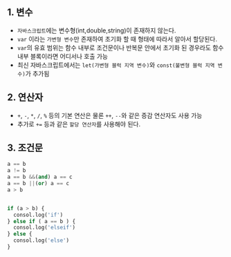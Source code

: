 ## 1. 변수
* `자바스크립트`에는 변수형(int,double,string)이 존재하지 않는다.  
* `var` 이라는 `가변형 변수`만 존재하여 초기화 할 때 형태에 따라서 알아서 할당된다.  
* `var`의 유효 범위는 함수 내부로 조건문이나 반복문 안에서 초기화 된 경우라도 함수 내부 블록이라면 어디서나 호출 가능  
* 최신 자바스크립트에서는 `let(가변형 블럭 지역 변수)`와 `const(불변형 블럭 지역 변수)`가 추가됨

## 2. 연산자
* `+`, `-`, `*`, `/`, `%` 등의 기본 연산은 물론 `++`, `--`와 같은 증감 연산자도 사용 가능
* 추가로 `+=` 등과 같은 `할당 연산자`를 사용해야 된다.

## 3. 조건문

```python
a == b
a != b
a == b &&(and) a == c 
a == b ||(or) a == c
a > b


if (a > b) {
  consol.log('if')
} else if ( a == b ) {
  consol.log('elseif')
} else {
  consol.log('else')
}

```
